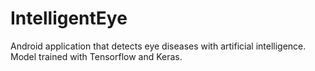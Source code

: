 # IntelligentEye
Android application that detects eye diseases with artificial intelligence. 
Model trained with Tensorflow and Keras.